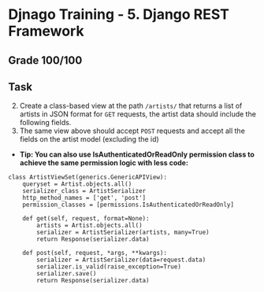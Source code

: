 # Djnago Training - 5. Django REST Framework

## Grade 100/100

## Task
2. Create a class-based view at the path `/artists/` that returns a list of artists in JSON format for `GET` requests, the artist data should include the following fields. 
3. The same view above should accept `POST` requests and accept all the fields on the artist model (excluding the id)
* **Tip: You can also use IsAuthenticatedOrReadOnly permission class to achieve the same permission logic with less code:**
```
class ArtistViewSet(generics.GenericAPIView):
    queryset = Artist.objects.all()
    serializer_class = ArtistSerializer
    http_method_names = ['get', 'post']
    permission_classes = [permissions.IsAuthenticatedOrReadOnly]

    def get(self, request, format=None):
        artists = Artist.objects.all()
        serializer = ArtistSerializer(artists, many=True)
        return Response(serializer.data)

    def post(self, request, *args, **kwargs):
        serializer = ArtistSerializer(data=request.data)
        serializer.is_valid(raise_exception=True)
        serializer.save()
        return Response(serializer.data)

```
